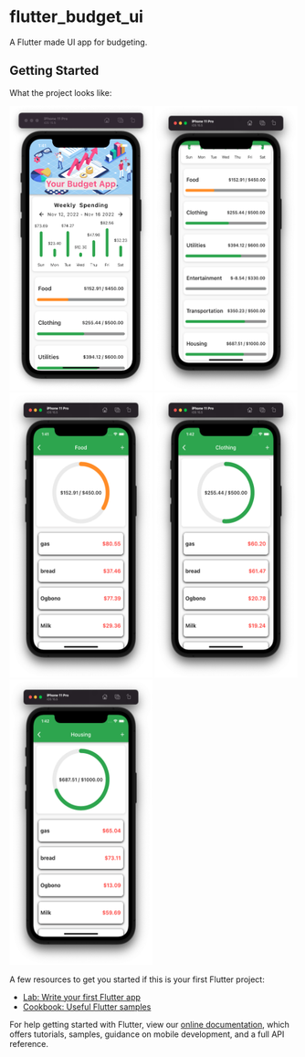 # flutter_budget_ui

A Flutter made UI app for budgeting.

## Getting Started

What the project looks like:

<img src="./home.png" width=250 height=500 >  <img src="./food.png" width=250 height=500 > </div> <img src="./food1.png" width=250 height=500 >  <img src="./clothing.png" width=250 height=500 > </div> <img src="./housing.png" width=250 height=500 >































A few resources to get you started if this is your first Flutter project:

- [Lab: Write your first Flutter app](https://flutter.dev/docs/get-started/codelab)
- [Cookbook: Useful Flutter samples](https://flutter.dev/docs/cookbook)

For help getting started with Flutter, view our
[online documentation](https://flutter.dev/docs), which offers tutorials,
samples, guidance on mobile development, and a full API reference.
